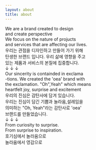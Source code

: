 ```yaml
---
layout: about
title: about
---
```


<div class="main__frame">
    <div class="main__about_article">
        <div>
            We are a brand created to design<br>
            and create perspective<br>
            We focus on the nature of projucts<br>
            and services that are affecting our lives.
        </div>
        <div class="art_kor">
            우리는 관점을 디자인하고 만들어 가기 위해<br>
            탄생한 브랜드 입니다. 우리 삶에 영향을 주고<br>
            있는 제품과 서비스의 본질에 집중합니다.
        </div>
        <div class="art_kor">
            ↓ ↓ ↓
        </div>
        <div>
            Our sincerity is containded in exclama<br>
            -tions. We created the 'oea' brand with<br>
            the exclamation. "Oh",Yeah" which means<br>
            heartfelt joy, surprise and excitement<br>
        </div>
        <div class="art_kor">
            우리의 진심은 감탄사에 담겨 있습니다.<br>
            우리는 진심이 담긴 기쁨과 놀라움,설레임을<br>
            의미하는 "Oh, Yeah"라는 감탄사로 'oea'<br>
            브랜드를 만들었습니다.
        </div>
        <div class="art_kor">
            ↓ ↓ ↓
        </div>
        <div>
            From curiosity to surprise.<br>
            From surprise to inspiration.<br>
        </div>
        <div class="art_kor">
            호기심에서 놀라움으로<br>
            놀라움에서 영감으로
        </div>
    </div>
</div>